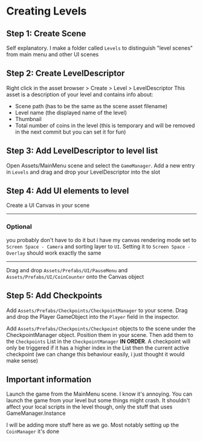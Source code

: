 # Creating Levels

## Step 1: Create Scene
Self explanatory. I make a folder called `Levels` to distinguish "level scenes" from main menu and other UI scenes

## Step 2: Create LevelDescriptor
Right click in the asset browser > Create > Level > LevelDescriptor
This asset is a description of your level and contains info about:
- Scene path (has to be the same as the scene asset filename)
- Level name (the displayed name of the level)
- Thumbnail
- Total number of coins in the level (this is temporary and will be removed in the next commit but you can set it for fun)

## Step 3: Add LevelDescriptor to level list
Open Assets/MainMenu scene and select the `GameManager`. Add a new entry in `Levels` and drag and drop your LevelDescriptor into the slot

## Step 4: Add UI elements to level
Create a UI Canvas in your scene

-----------------------------------
### __Optional__
you probably don't have to do it but i have my canvas rendering mode set to `Screen Space - Camera` and sorting layer to `UI`. Setting it to `Screen Space - Overlay` should work exactly the same

-----------------------------------

Drag and drop `Assets/Prefabs/UI/PauseMenu` and `Assets/Prefabs/UI/CoinCounter` onto the Canvas object

## Step 5: Add Checkpoints
Add `Assets/Prefabs/Checkpoints/CheckpointManager` to your scene. Drag and drop the Player GameObject into the `Player` field in the inspector.

Add `Assets/Prefabs/Checkpoints/Checkpoint` objects to the scene under the CheckpointManager object. Position them in your scene. Then add them to the `Checkpoints` List in the `CheckpointManager` __IN ORDER__. A checkpoint will only be triggered if it has a higher index in the List then the current active checkpoint (we can change this behaviour easily, i just thought it would make sense)

## Important information
Launch the game from the MainMenu scene. I know it's annoying. You can launch the game from your level but some things might crash. It shouldn't affect your local scripts in the level though, only the stuff that uses GameManager.Instance

I will be adding more stuff here as we go. Most notably setting up the `CoinManager` it's done
